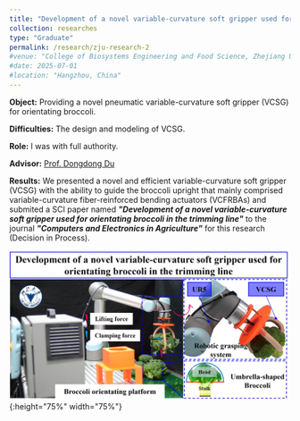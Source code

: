 ```yaml
---
title: "Development of a novel variable-curvature soft gripper used for orientating broccoli in the trimming line (December 2022 - August 2024)"
collection: researches
type: "Graduate"
permalink: /research/zju-research-2
#venue: "College of Biosystems Engineering and Food Science, Zhejiang University"
#date: 2025-07-01
#location: "Hangzhou, China"
---
```


**Object:** Providing a novel pneumatic variable-curvature soft gripper (VCSG) for orientating broccoli.

**Difficulties:** The design and modeling of VCSG.

**Role:** I was with full authority.

**Advisor:** [Prof. Dongdong Du](https://person.zju.edu.cn/Dudd)

**Results:** We presented a novel and efficient variable-curvature soft gripper (VCSG) with the ability to guide the broccoli upright that mainly comprised variable-curvature fiber-reinforced bending actuators (VCFRBAs) and submited a SCI paper named ***"Development of a novel variable-curvature soft gripper used for orientating broccoli in the trimming line"*** to the journal ***"Computers and Electronics in Agriculture"*** for this research (Decision in Process).

![VCSG Graphical Abstract](../images/VCSGGraphicalAbstract.jpg "VCSG Graphical abstract"){:height="75%" width="75%"} 
<!--<video src="../images/VCSGSupplementaryVideo1.mp4" autoplay="true" controls="controls" width="800" height="450">
</video>
<!--<video src="../images/VCSGSupplementaryVideo2.mp4" autoplay="true" controls="controls" width="800" height="450">
</video>

